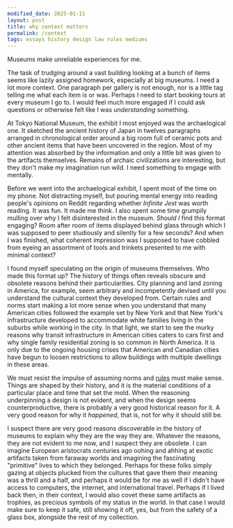 ```yaml
---
modified_date: 2025-01-11
layout: post
title: why context matters
permalink: /context
tags: essays history design law rules mediums
---
```


Museums make unreliable experiences for me.
<!--more-->
The task of trudging around a vast building looking at a bunch of items seems like lazily assigned homework, especially at big museums.
I need a lot more context.
One paragraph per gallery is not enough, nor is a little tag telling me what each item is or was.
Perhaps I need to start booking tours at every museum I go to.
I would feel much more engaged if I could ask questions or otherwise felt like I was _understanding_ something.

At Tokyo National Museum, the exhibit I most enjoyed was the archaelogical one.
It sketched the ancient history of Japan in twelves paragraphs arranged in chronological order around a big room full of ceramic pots and other ancient items that have been uncovered in the region.
Most of my attention was absorbed by the information and only a little bit was given to the artifacts themselves.
Remains of archaic civilizations are interesting, but they don't make my imagination run wild.
I need something to engage with mentally.

Before we went into the archaelogical exhibit, I spent most of the time on my phone.
Not distracting myself, but pouring mental energy into reading people's opinions on Reddit regarding whether _Infinite Jest_ was worth reading.
It was fun.
It made me think.
I also spent some time grumpily mulling over why I felt disinterested in the museum.
_Should I_ find this format engaging?
Room after room of items displayed behind glass through which I was supposed to peer studiously and silently for a few seconds?
And when I was finished, what coherent impression was I supposed to have cobbled from eyeing an assortment of tools and trinkets presented to me with minimal context?

I found myself speculating on the origin of museums themselves.
Who made this format up?
The history of things often reveals obscure and obsolete reasons behind their particularities.
City planning and land zoning in America, for example, seem arbitrary and incompetently devised until you understand the cultural context they developed from.
Certain rules and norms start making a lot more sense when you understand that many American cities followed the example set by New York and that New York's infrastructure developed to accommodate white families living in the suburbs while working in the city.
In that light, we start to see the murky reasons why transit infrastructure in American cities caters to cars first and why single family residential zoning is so common in North America.
It is only due to the ongoing housing crises that American and Canadian cities have begun to loosen restrictions to allow buildings with multiple dwellings in these areas.

We must resist the impulse of assuming norms and [rules]({{site.baseurl}}/tags/rules) must make sense.
Things are shaped by their history, and it is the material conditions of a particular place and time that set the mold.
When the reasoning underpinning a design is not evident, and when the design seems counterproductive, there is probably a very good historical reason for it.
A very good reason for why it _happened_, that is, not for why it should still be.

I suspect there are very good reasons discoverable in the history of museums to explain why they are the way they are.
Whatever the reasons, they are not evident to me now, and I suspect they are obsolete.
I can imagine European aristocrats centuries ago oohing and ahhing at exotic artifacts taken from faraway worlds and imagining the fascinating "primitive" lives to which they belonged.
Perhaps for these folks simply gazing at objects plucked from the cultures that gave them their meaning was a thrill and a half, and perhaps it would be for me as well if I didn't have access to computers, the internet, and international travel.
Perhaps if I lived back then, in their context, I would also covet these same artifacts as trophies, as precious symbols of my status in the world.
In that case I would make sure to keep it safe, still showing it off, yes, but from the safety of a glass box, alongside the rest of my collection.
